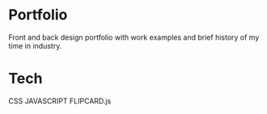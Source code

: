 # Portfolio

Front and back design portfolio with work examples and brief history of my time in industry.

# Tech

CSS 
JAVASCRIPT
FLIPCARD.js
